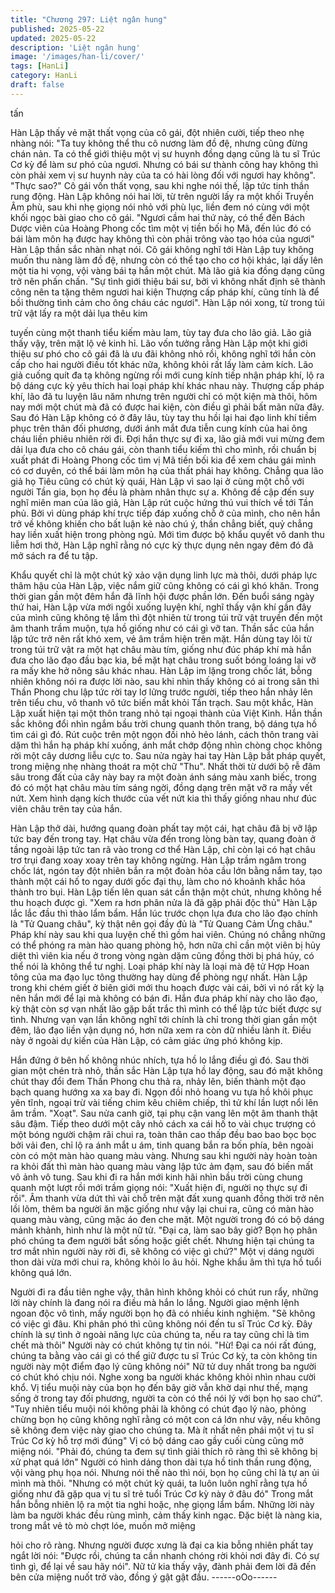 ```yaml
---
title: "Chương 297: Liệt ngân hung"
published: 2025-05-22
updated: 2025-05-22
description: 'Liệt ngân hung'
image: '/images/han-li/cover/'
tags: [HanLi]
category: HanLi
draft: false
---
```


tấn

Hàn Lập thấy vẻ mặt thất vọng của cô gái, đột nhiên cười, tiếp
theo nhẹ nhàng nói:
"Ta tuy không thể thu cô nương làm đồ đệ, nhưng cũng đừng
chán nản. Ta có thể giới thiệu một vị sư huynh đồng dạng cũng là
tu sĩ Trúc Cơ kỳ để làm sư phó của ngươi. Nhưng có bái sư thành
công hay không thì còn phải xem vị sư huynh này của ta có hài
lòng đối với ngươi hay không".
"Thực sao?" Cô gái vốn thất vọng, sau khi nghe nói thế, lập tức
tinh thần rung động.
Hàn Lập không nói hai lời, từ trên người lấy ra một khối Truyền
Âm phù, sau khi nhẹ giọng nói nhỏ với phù lục, liền đem nó cùng
với một khối ngọc bài giao cho cô gái.
"Ngươi cầm hai thứ này, có thể đến Bách Dược viên của Hoàng
Phong cốc tìm một vị tiền bối họ Mã, đến lúc đó có bái làm môn
hạ được hay không thì còn phải trông vào tạo hóa của ngươi" Hàn
Lập thần sắc nhàn nhạt nói.
Cô gái không nghĩ tới Hàn Lập tuy không muốn thu nàng làm đồ
đệ, nhưng còn có thể tạo cho cơ hội khác, lại dấy lên một tia hi
vọng, vội vàng bái tạ hắn một chút. Mà lão giả kia đồng dạng
cũng trở nên phấn chấn.
"Sự tình giới thiệu bái sư, bởi vì không nhất định sẽ thành công
nên ta tặng thêm ngươi hai kiện Thượng cấp pháp khí, cũng tính
là để bồi thường tình cảm cho ông cháu các ngươi".
Hàn Lập nói xong, từ trong túi trữ vật lấy ra một dải lụa thêu kim

tuyến cùng một thanh tiểu kiếm màu lam, tùy tay đưa cho lão giả.
Lão giả thấy vậy, trên mặt lộ vẻ kinh hỉ.
Lão vốn tưởng rằng Hàn Lập một khi giới thiệu sư phó cho cô gái
đã là ưu đãi không nhỏ rồi, không nghĩ tới hắn còn cấp cho hai
người điều tốt khác nữa, không khỏi rất lấy làm cảm kích.
Lão giả cuống quít đa tạ không ngừng rồi mới cung kính tiếp nhận
pháp khí, lộ ra bộ dáng cực kỳ yêu thích hai loại pháp khí khác
nhau này.
Thượng cấp pháp khí, lão đã tu luyện lâu năm nhưng trên người
chỉ có một kiện mà thôi, hôm nay mới một chút mà đã có được hai
kiện, còn điều gì phải bất mãn nữa đây.
Sau đó Hàn Lập không có ở đây lâu, tùy tay thu hồi lại hai đạo
linh khí tiềm phục trên thân đối phương, dưới ánh mắt đưa tiễn
cung kính của hai ông cháu liền phiêu nhiên rời đi.
Đợi hắn thực sự đi xa, lão giả mới vui mừng đem dải lụa đưa cho
cô cháu gái, còn thanh tiểu kiếm thì cho mình, rồi chuẩn bị xuất
phát đi Hoàng Phong cốc tìm vị Mã tiền bối kia để xem cháu gái
mình có cơ duyên, có thể bái làm môn hạ của thất phái hay
không.
Chẳng qua lão giả họ Tiêu cũng có chút kỳ quái, Hàn Lập vì sao
lại ở cùng một chỗ với người Tần gia, bọn họ đều là phàm nhân
thực sự a.
Không đề cập đến suy nghĩ miên man của lão giả, Hàn Lập rút
cuộc hứng thú vui thích về tới Tần phủ.
Bởi vì dùng pháp khí trực tiếp đáp xuống chỗ ở của mình, cho
nên hắn trở về không khiến cho bất luận kẻ nào chú ý, thần chẳng
biết, quỷ chẳng hay liền xuất hiện trong phòng ngủ.
Mới tìm được bộ khẩu quyết vô danh thu liễm hơi thở, Hàn Lập
nghĩ rằng nó cực kỳ thực dụng nên ngay đêm đó đã mở sách ra
để tu tập.

Khẩu quyết chỉ là một chút kỹ xảo vận dụng linh lực mà thôi, dưới
pháp lực thâm hậu của Hàn Lập, việc nắm giữ cũng không có cái
gì khó khăn.
Trong thời gian gần một đêm hắn đã lĩnh hội được phần lớn.
Đến buổi sáng ngày thứ hai, Hàn Lập vừa mới ngồi xuống luyện
khí, nghĩ thấy vận khí gần đây của mình cũng không tệ lắm thì đột
nhiên từ trong túi trữ vật truyền đến một âm thanh trầm muộn, tựa
hồ giống như có cái gì vỡ tan.
Thần sắc của hắn lập tức trở nên rất khó xem, vẻ âm trầm hiện
trên mặt. Hắn dùng tay lôi từ trong túi trữ vật ra một hạt châu màu
tím, giống như đúc pháp khí mà hắn đưa cho lão đạo đầu bạc kia,
bề mặt hạt châu trong suốt bóng loáng lại vỡ ra mấy khe hở nông
sâu khác nhau.
Hàn Lập im lặng trong chốc lát, bỗng nhiên không nói ra được lời
nào, sau khi nhìn thấy không có ai trong sân thì Thần Phong chu
lập tức rời tay lơ lửng trước người, tiếp theo hắn nhảy lên trên
tiểu chu, vô thanh vô tức biến mất khỏi Tần trạch.
Sau một khắc, Hàn Lập xuất hiện tại một thôn trang nhỏ tại ngoại
thành của Việt Kinh. Hắn thần sắc không đổi nhìn ngắm bầu trời
chung quanh thôn trang, bộ dáng tựa hồ tìm cái gì đó.
Rút cuộc trên một ngọn đồi nhỏ hẻo lánh, cách thôn trang vài dặm
thì hắn hạ pháp khí xuống, ánh mắt chớp động nhìn chòng chọc
không rời một cây dương liễu cực to.
Sau nửa ngày hai tay Hàn Lập bắt pháp quyết, trong miệng nhẹ
nhàng thoát ra một chữ "Thu".
Nhất thời từ dưới bộ rễ đâm sâu trong đất của cây này bay ra một
đoàn ánh sáng màu xanh biếc, trong đó có một hạt châu màu tím
sáng ngời, đồng dạng trên mặt vỡ ra mấy vết nứt. Xem hình dạng
kích thước của vết nứt kia thì thấy giống nhau như đúc viên châu
trên tay của hắn.

Hàn Lập thở dài, hướng quang đoàn phất tay một cái, hạt châu
đã bị vỡ lập tức bay đến trong tay.
Hạt châu vừa đến trong lòng bàn tay, quang đoàn ở tầng ngoài
lập tức tan rã vào trong cơ thể Hàn Lập, chỉ còn lại có hạt châu
trơ trụi đang xoay xoay trên tay không ngừng.
Hàn Lập trầm ngâm trong chốc lát, ngón tay đột nhiên bắn ra một
đoàn hỏa cầu lớn bằng nắm tay, tạo thành một cái hố to ngay
dưới gốc đại thụ, làm cho nó khoảnh khắc hóa thành tro bụi.
Hàn Lập tiến lên quan sát cẩn thận một chút, nhưng không hề thu
hoạch được gì.
"Xem ra hơn phân nửa là đã gặp phải độc thủ" Hàn Lập lắc lắc
đầu thì thào lẩm bẩm.
Hắn lúc trước chọn lựa đưa cho lão đạo chính là "Tử Quang
châu", kỳ thật nên gọi đầy đủ là "Tử Quang Cảm Ứng châu."
Pháp khí này sau khi qua luyện chế thì gồm hai viên. Chúng nó
chẳng những có thể phóng ra màn hào quang phòng hộ, hơn nữa
chỉ cần một viên bị hủy diệt thì viên kia nếu ở trong vòng ngàn
dặm cũng đồng thời bị phá hủy, có thể nói là không thể tư nghị.
Loại pháp khí này là loại mà đệ tử Hợp Hoan tông của ma đạo lục
tông thường hay dùng để phòng ngự nhất. Hàn Lập trong khi
chém giết ở biên giới mới thu hoạch được vài cái, bởi vì nó rất kỳ
lạ nên hắn mới để lại mà không có bán đi.
Hắn đưa pháp khí này cho lão đạo, kỳ thật còn sợ vạn nhất lão
gặp bất trắc thì mình có thể lập tức biết được sự tình.
Nhưng vạn vạn lần không nghĩ tới chính là chỉ trong thời gian gần
một đêm, lão đạo liền vận dụng nó, hơn nữa xem ra còn dữ nhiều
lành ít.
Điều này ở ngoài dự kiến của Hàn Lập, có cảm giác ứng phó
không kịp.

Hắn đứng ở bên hố không nhúc nhích, tựa hồ lo lắng điều gì đó.
Sau thời gian một chén trà nhỏ, thần sắc Hàn Lập tựa hồ lay
động, sau đó mặt không chút thay đổi đem Thần Phong chu thả
ra, nhảy lên, biến thành một đạo bạch quang hướng xa xa bay đi.
Ngọn đồi nhỏ hoang vu tựa hồ khôi phục yên tĩnh, ngoại trừ vài
tiếng chim kêu chiêm chiếp, thì tử khí lần lượt nổi lên âm trầm.
"Xoạt".
Sau nửa canh giờ, tại phụ cận vang lên một âm thanh thật sâu
đậm.
Tiếp theo dưới một cây nhỏ cách xa cái hố to vài chục trượng có
một bóng người chậm rãi chui ra, toàn thân cao thấp đều bao bao
bọc bọc bởi vải đen, chỉ lộ ra ánh mắt u ám, tinh quang bắn ra
bốn phía, bên ngoài còn có một màn hào quang màu vàng.
Nhưng sau khi người này hoàn toàn ra khỏi đất thì màn hào
quang màu vàng lập tức ảm đạm, sau đó biến mất vô ảnh vô
tung.
Sau khi đi ra hắn mới kinh hãi nhìn bầu trời cùng chung quanh
một lượt rồi mới trầm giọng nói:
"Xuất hiện đi, người nọ thực sự đi rồi".
Âm thanh vừa dứt thì vài chỗ trên mặt đất xung quanh đồng thời
trở nên lồi lõm, thêm ba người ăn mặc giống như vậy lại chui ra,
cũng có màn hào quang màu vàng, cũng mặc áo đen che mặt.
Một người trong đó có bộ dáng mảnh khảnh, hình như là một nữ
tử.
"Đại ca, làm sao bây giờ? Bọn họ phân phó chúng ta đem người
bắt sống hoặc giết chết. Nhưng hiện tại chúng ta trơ mắt nhìn
người này rời đi, sẽ không có việc gì chứ?" Một vị dáng người
thon dài vừa mới chui ra, không khỏi lo âu hỏi. Nghe khẩu âm thì
tựa hồ tuổi không quá lớn.

Người đi ra đầu tiên nghe vậy, thân hình không khỏi có chút run
rẩy, những lời này chính là đang nói ra điều mà hắn lo lắng.
Người giao mệnh lệnh ngoan độc vô tình, mấy người bọn họ đã
có nhiều kinh nghiệm.
"Sẽ không có việc gì đâu. Khi phân phó thì cũng không nói đến tu
sĩ Trúc Cơ kỳ. Đây chính là sự tình ở ngoài năng lực của chúng ta,
nếu ra tay cũng chỉ là tìm chết mà thôi" Người này có chút không
tự tin nói.
"Hừ! Đại ca nói rất đúng, chúng ta bằng vào cái gì có thể giữ được
tu sĩ Trúc Cơ kỳ, ta còn không tin người này một điểm đạo lý cũng
không nói" Nữ tử duy nhất trong ba người có chút khó chịu nói.
Nghe xong ba người khác không khỏi nhìn nhau cười khổ. Vị tiểu
muội này của bọn họ đến bây giờ vẫn khờ dại như thế, mạng
sống ở trong tay đối phương, người ta còn có thể nói lý với bọn
họ sao chứ".
"Tuy nhiên tiểu muội nói không phải là không có chút đạo lý nào,
phỏng chừng bọn họ cũng không nghĩ rằng có một con cá lớn
như vậy, nếu không sẽ không đem việc này giao cho chúng ta.
Mà ít nhất nên phái một vị tu sĩ Trúc Cơ kỳ hỗ trợ mới đúng" Vị có
bộ dáng cao gầy cuối cùng cũng mở miệng nói.
"Phải đó, chúng ta đem sự tình giải thích rõ ràng thì sẽ không bị
xử phạt quá lớn" Người có hình dáng thon dài tựa hồ tinh thần
rung động, vội vàng phụ họa nói.
Nhưng nói thế nào thì nói, bọn họ cũng chỉ là tự an ủi mình mà
thôi.
"Nhưng có một chút kỳ quái, ta luôn luôn nghĩ rằng tựa hồ giống
như đã gặp qua vị tu sĩ trẻ tuổi Trúc Cơ kỳ này ở đâu đó" Trong
mắt hắn bỗng nhiên lộ ra một tia nghi hoặc, nhẹ giọng lẩm bẩm.
Những lời này làm ba người khác đều rùng mình, cảm thấy kinh
ngạc.
Đặc biệt là nàng kia, trong mắt vẻ tò mò chợt lóe, muốn mở miệng

hỏi cho rõ ràng.
Nhưng người được xưng là đại ca kia bỗng nhiên phất tay ngắt lời
nói:
"Được rồi, chúng ta cần nhanh chóng rời khỏi nơi đây đi. Có sự
tình gì, để lại về sau hãy nói".
Nữ tử kia thấy vậy, đành phải đem lời đã đến bên cửa miệng nuốt
trở vào, đồng ý gật gật đầu.
------oOo------
